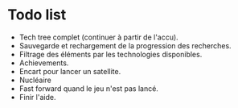 # Todo list

* Tech tree complet (continuer à partir de l'accu).
* Sauvegarde et rechargement de la progression des recherches.
* Filtrage des éléments par les technologies disponibles.
* Achievements.
* Encart pour lancer un satellite.
* Nucléaire
* Fast forward quand le jeu n'est pas lancé.
* Finir l'aide.